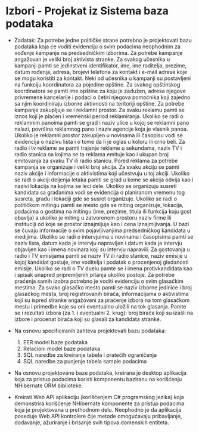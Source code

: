 # Izbori - Projekat iz Sistema baza podataka

- Zadatak:
Za potrebe jedne političke strane potrebno je projektovati bazu podataka koja će voditi evidenciju o svim 
podacima neophodnim za vođenje kampanje na predsedničkim izborima. Za potrebe kampanje angažovan 
je veliki broj aktivista stranke. Za svakog učesnika u kampanji pamti se jedinstveni identifikator, ime, ime 
roditelja, prezime, datum rođenja, adresa, brojevi telefona za kontakt i e-mail adrese koje se mogu koristiti 
za kontakt. Neki od učesnika u kampanji su postavljeni na funkciju koordinatora za pojedine opštine. Za 
svakog opštinskog koordinatora se pamti ime opštine za koju je zadužen, adresa njegove privremene 
kancelarije i podaci o četiri njegova pomoćnika koji zajedno sa njim koordiniraju izborne aktivnosti na 
teritoriji opštine. Za potrebe kampanje zakupljuje se i reklamni prostor. Za svaku reklamu pamti se iznos 
koji je plaćen i vremenski period reklamiranja.  Ukoliko se radi o reklamnim panoima pamti se grad i naziv 
ulice u kojoj se reklamni pano nalazi, površina reklamnog pano i naziv agencije koja je vlasnik panoa. 
Ukoliko je reklamni prostor zakupljen u novinama ili časopisu vodi se evidencija o nazivu lista i o tome da 
li je oglas u koloru ili crno beli.  Za radio i tv reklame se pamti trajanje reklame u sekundama, naziv TV i 
radio stanica na kojima se ta reklama emituje kao i ukupan broj emitovanja za svaku TV ili radio stanicu. 
Pored reklama za potrebe kampanja se organizuje i veliki broj akcija. Za svaku akciju se pamti naziv akcije 
i informacije o aktivistima koji učestvuju u toj akciji. Ukoliko se radi o akciji deljenja letaka pamti se grad u 
kome se akcija odvija kao i nazivi lokacija na kojima se leci dele. Ukoliko se organizuju susreti kandidata sa 
građanima vodi se evidencija o planiranom vremenu tog susreta, gradu i lokaciji gde se susret organizuje. 
Ukoliko se radi o političkom mitingu pamti se mesto gde se miting organizuje, lokacija, podacima o gostima 
na mitingu (ime, prezime, titula ili funkcija koju gost obavlja) a ukoliko je miting u zatvorenom prostoru 
naziv firme ili instituciji od koje se prostor iznajmljuje kao i cena iznajmljivanja. U bazi se čuvaju informacije 
o svim pojavljivanjima predsedničkog kandidata u medijima. Ukoliko se radi o intervjuima u novinama i 
časopisima pamti se naziv lista, datum kada je intervju napravljen i datum kada je intervju objavljen kao i 
imena novinara koji su intervju napravili. Za gostovanja u radio i TV emisijama pamti se naziv TV ili radio 
stanice, naziv emisije u kojoj kandidat gostuje, ime voditelja i podatak o procenjenoj gledanosti emisije. 
Ukoliko se radi o TV duelu pamte se i imena protivkandidata kao i spisak unapred pripremljenih pitanja 
ukoliko postoje. Za potrebe praćenja samih izobra potrebno je voditi evidenciju o svim glasačkim mestima. 
Za svako glasačko mesto pamti se naziv izborne jedinice i broj glasačkog mesta, broj registrovanih birača, 
informacijama o aktivistima koji su ispred stranke angažovani za praćenje izbora na tom glasačkom mestu 
i primedbe koje su oni eventualno uložili na tok glasanja. Pamte se i rezultati izbora (za 1. i eventualni 2. 
krug): broj birača koji su izašli na izbore i procenat birača koji su glasali za kandidata stranke. 

-  Na osnovu specificiranih zahteva projektovati bazu podataka:
    1. EER model baze podataka 
    2. Relacioni model baze podataka 
    3. SQL naredbe za kreiranje tabela i pratećih ograničenja  
    4. SQL naredbe za punjenje tabela sample podacima

- Na osnovu projektovane baze podataka, kreirana je desktop aplikacija koja za pristup podacima koristi komponentu baziranu na korišćenju NHibernate ORM biblioteke.

- Kreirati Web API aplikaciju (korišćenjem C# programskog jezika) koja demonstrira korišćenje NHibernate komponente za pristup podacima koja je projektovana u prethodnom delu. Neophodno je da aplikacija poseduje Web API kontrolere čije metode omogućavaju pribavljanje, dodavanje, ažuriranje i brisanje svih tipova domenskih entiteta.